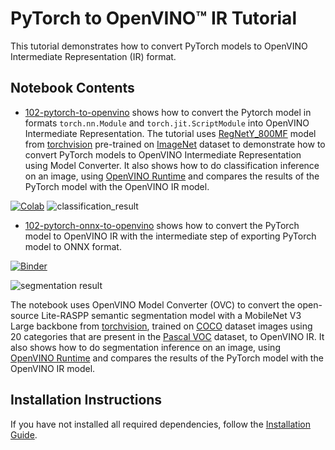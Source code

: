 # PyTorch to OpenVINO™ IR Tutorial

This tutorial demonstrates how to convert PyTorch models to OpenVINO Intermediate Representation (IR) format.

## Notebook Contents

* [102-pytorch-to-openvino](./102-pytorch-to-openvino.ipynb) shows how to convert the Pytorch model in formats `torch.nn.Module` and `torch.jit.ScriptModule` into OpenVINO Intermediate Representation. The tutorial uses [RegNetY_800MF](https://arxiv.org/abs/2003.13678) model from [torchvision](https://pytorch.org/vision/stable/index.html) pre-trained on [ImageNet](https://www.image-net.org/) dataset to demonstrate how to convert PyTorch models to OpenVINO Intermediate Representation using Model Converter. It also shows how to do classification inference on an image, using [OpenVINO Runtime](https://docs.openvino.ai/nightly/openvino_docs_OV_UG_OV_Runtime_User_Guide.html) and compares the results of the PyTorch model with the OpenVINO IR model.

[![Colab](https://colab.research.google.com/assets/colab-badge.svg)](https://colab.research.google.com/github/eaidova/openvino_notebooks/blob/ea/pt_tutorial/notebooks/102-pytorch-to-openvino/102-pytorch-to-openvino.ipynb)
![classification_result](https://user-images.githubusercontent.com/29454499/250586825-2a4a74a6-e091-4e47-8f29-59a72fe4975f.png)


* [102-pytorch-onnx-to-openvino](./102-pytorch-onnx-to-openvino.ipynb) shows how to convert the PyTorch model to OpenVINO IR with the intermediate step of exporting PyTorch model to ONNX format.

[![Binder](https://mybinder.org/badge_logo.svg)](https://mybinder.org/v2/gh/openvinotoolkit/openvino_notebooks/HEAD?filepath=notebooks%2F102-pytorch-onnx-to-openvino%2F102-pytorch-onnx-to-openvino.ipynb)

![segmentation result](https://user-images.githubusercontent.com/29454499/203723317-1716e3ca-b390-47e1-bb98-07b4d8d097a0.png)

The notebook uses OpenVINO Model Converter (OVC) to convert the open-source Lite-RASPP semantic segmentation model with a MobileNet V3 Large backbone from [torchvision](https://pytorch.org/vision/main/models/lraspp.html), trained on [COCO](https://cocodataset.org) dataset images using 20 categories that are present in the [Pascal VOC](http://host.robots.ox.ac.uk/pascal/VOC/voc2012/index.html) dataset, to OpenVINO IR. It also shows how to do segmentation inference on an image, using [OpenVINO Runtime](https://docs.openvino.ai/nightly/openvino_docs_OV_UG_OV_Runtime_User_Guide.html) and compares the results of the PyTorch model with the OpenVINO IR model.
 

## Installation Instructions

If you have not installed all required dependencies, follow the [Installation Guide](../../README.md).